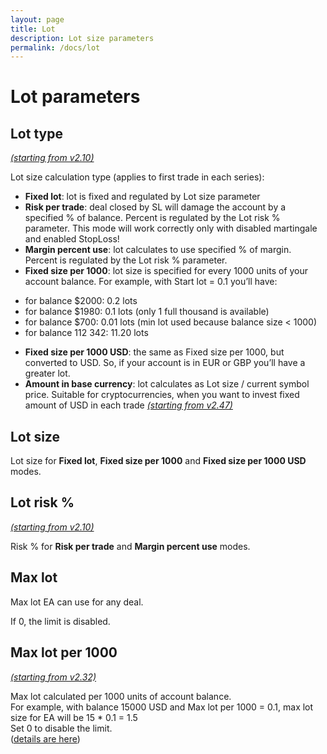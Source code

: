 ```yaml
---
layout: page
title: Lot
description: Lot size parameters
permalink: /docs/lot
---
```


# Lot parameters

## Lot type

[*(starting from v2.10)*](/docs/versions-history#20200518-210)

Lot size calculation type (applies to first trade in each series): <br/>
* **Fixed lot**: lot is fixed and regulated by Lot size parameter
* **Risk per trade**: deal closed by SL will damage the account by a specified % of balance. Percent is regulated by the Lot risk % parameter. This mode will work correctly only with  disabled martingale and enabled StopLoss!
* **Margin percent use**: lot calculates to use specified % of margin. Percent is regulated by the Lot risk % parameter.
* **Fixed size per 1000**: lot size is specified for every 1000 units of your account balance. For example, with Start lot = 0.1 you’ll have: <br/>
- for balance $2000: 0.2 lots <br/>
- for balance $1980: 0.1 lots (only 1 full thousand is available) <br/>
- for balance $700: 0.01 lots (min lot used because balance size < 1000) <br/>
- for balance 112 342: 11.20 lots <br/>
* **Fixed size per 1000 USD**: the same as Fixed size per 1000, but converted to USD. So, if your account is in EUR or GBP you’ll have a greater lot.
* **Amount in base currency**: lot calculates as Lot size / current symbol price. Suitable for cryptocurrencies, when you want to invest fixed amount of USD in each trade [*(starting from v2.47)*](/docs/versions-history#20220520-247)


## Lot size

Lot size for **Fixed lot**, **Fixed size per 1000** and **Fixed size per 1000 USD** modes.


## Lot risk %

[*(starting from v2.10)*](/docs/versions-history#20200518-210)

Risk % for **Risk per trade** and **Margin percent use** modes.


## Max lot

Max lot EA can use for any deal.

If 0, the limit is disabled.


## Max lot per 1000

[*(starting from v2.32)*](/docs/versions-history#20210605-232)

Max lot calculated per 1000 units of account balance.<br/>
For example, with balance 15000 USD and Max lot per 1000 = 0.1, max lot size for EA will be 15 * 0.1 = 1.5<br/>
Set 0 to disable the limit.<br/>
([details are here](https://communitypowerea.userecho.com/en/communities/1/topics/196-max-lot-option-max-lot-per-1000?))

